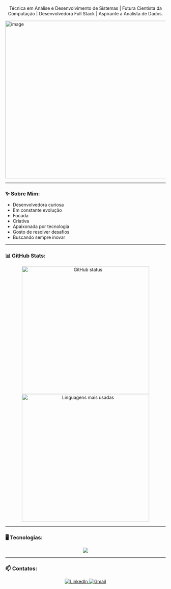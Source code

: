 <h1 align="center"></h1>

<p align="center">
Técnica em Análise e Desenvolvimento de Sistemas | Futura Cientista da Computação | Desenvolvedora Full Stack | Aspirante a Analista de Dados.
</p>

<img width="1280" height="493" alt="image" src="https://github.com/user-attachments/assets/65236b06-52f6-4df1-9554-74c462ec9d47" />


---

### ✨ Sobre Mim:
- Desenvolvedora curiosa
- Em constante evolução 
- Focada 
- Criativa 
- Apaixonada por tecnologia 
- Gosto de resolver desafios 
- Buscando sempre inovar
---

### 📊 GitHub Stats:
<p align="center">
  <img src="https://github-readme-stats.vercel.app/api?username=EllenMartins0dev&show_icons=true&theme=tokyonight" alt="GitHub status" width="400" />
  <img src="https://github-readme-stats.vercel.app/api/top-langs/?username=EllenMartins0dev&layout=compact&theme=tokyonight" alt="Linguagens mais usadas" width="400" />
</p>

---

### 🖥 Tecnologias:
<p align="center">
  <img src="https://skillicons.dev/icons?i=java,html,css,js,mysql,git,github,arduino,bootstrap,bulma" />
</p>

---

### 📫 Contatos:
<p align="center">
  <a href="https://www.linkedin.com/in/ellen-fernanda-martins-dev" target="_blank" rel="noopener noreferrer">
    <img src="https://img.shields.io/badge/LinkedIn-0A66C2?style=for-the-badge&logo=linkedin&logoColor=white" alt="LinkedIn" />
  </a>
  <a href="mailto:ellenfmaartins.dev@gmail.com">
    <img src="https://img.shields.io/badge/Gmail-D14836?style=for-the-badge&logo=gmail&logoColor=white" alt="Gmail" />
  </a>
</p>

